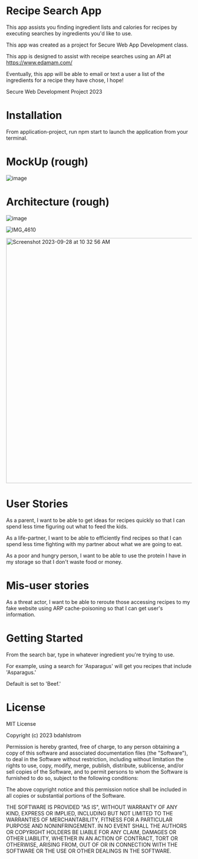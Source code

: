 # Recipe Search App

This app assists you finding ingredient lists and calories for recipes by executing searches by ingredients you'd like to use.

This app was created as a project for Secure Web App Development class.

This app is designed to assist with receipe searches using an API at https://www.edamam.com/

Eventually, this app will be able to email or text a user a list of the ingredients for a recipe they have chose, I hope!

Secure Web Development Project 2023

# Installation

From application-project, run npm start to launch the application from your terminal.

# MockUp (rough)

![image](https://github.com/bdahlstrom/SecWebProj2023/assets/144755717/360c95bf-1352-4546-959c-87040daefacb)

# Architecture (rough)

![image](https://github.com/bdahlstrom/SecWebProj2023/assets/144755717/265430ce-e8d0-44c3-94cb-8aab69ee444d)

![IMG_4610](https://github.com/bdahlstrom/SecWebProj2023/assets/144755717/40b4c4ab-1186-41b2-8e86-5ec359f118f8)

<img width="666" alt="Screenshot 2023-09-28 at 10 32 56 AM" src="https://github.com/bdahlstrom/SecWebProj2023/assets/144755717/75a75ab4-9118-4edd-b84e-9f57295833d0">


# User Stories

As a parent, I want to be able to get ideas for recipes quickly so that I can spend less time figuring out what to feed the kids.

As a life-partner, I want to be able to efficiently find recipes so that I can spend less time fighting with my partner about what we are going to eat.

As a poor and hungry person, I want to be able to use the protein I have in my storage so that I don't waste food or money.

# Mis-user stories

As a threat actor, I want to be able to reroute those accessing recipes to my fake website using ARP cache-poisoning so that I can get user's information.

# Getting Started

From the search bar, type in whatever ingredient you're trying to use.

For example, using a search for 'Asparagus' will get you recipes that include 'Asparagus.'  

Default is set to 'Beef.'


# License

MIT License

Copyright (c) 2023 bdahlstrom

Permission is hereby granted, free of charge, to any person obtaining a copy
of this software and associated documentation files (the "Software"), to deal
in the Software without restriction, including without limitation the rights
to use, copy, modify, merge, publish, distribute, sublicense, and/or sell
copies of the Software, and to permit persons to whom the Software is
furnished to do so, subject to the following conditions:

The above copyright notice and this permission notice shall be included in all
copies or substantial portions of the Software.

THE SOFTWARE IS PROVIDED "AS IS", WITHOUT WARRANTY OF ANY KIND, EXPRESS OR
IMPLIED, INCLUDING BUT NOT LIMITED TO THE WARRANTIES OF MERCHANTABILITY,
FITNESS FOR A PARTICULAR PURPOSE AND NONINFRINGEMENT. IN NO EVENT SHALL THE
AUTHORS OR COPYRIGHT HOLDERS BE LIABLE FOR ANY CLAIM, DAMAGES OR OTHER
LIABILITY, WHETHER IN AN ACTION OF CONTRACT, TORT OR OTHERWISE, ARISING FROM,
OUT OF OR IN CONNECTION WITH THE SOFTWARE OR THE USE OR OTHER DEALINGS IN THE
SOFTWARE.






